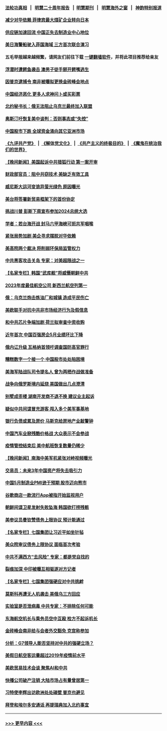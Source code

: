 #### [法轮功真相](https://github.com/gfw-breaker/truth/blob/master/README.md?t=0) &nbsp;&nbsp;|&nbsp;&nbsp; [明慧二十周年报告](https://github.com/gfw-breaker/mh-reports/blob/master/README.md?t=0) &nbsp;&nbsp;|&nbsp;&nbsp;[明慧期刊](https://github.com/gfw-breaker/mh-qikan) &nbsp;&nbsp;|&nbsp;&nbsp; [明慧海外之窗](https://github.com/gfw-breaker/mh-news/blob/master/README.md?t=0) &nbsp;&nbsp;|&nbsp;&nbsp; [神韵特别报道](https://github.com/gfw-breaker/mh-news/blob/master/shenyun.md?t=0)
#### [减少对华依赖 菲律宾最大煤矿企业转向日本](../pages/nsc418/n14008247.md?t=06020343) 
#### [供应链加速回流 中国正失去制造业中心地位](../pages/nsc418/n14008248.md?t=06020343) 
#### [美日海警船驶入菲国海域 三方首次联合演习](../pages/nsc418/n14008145.md?t=06020343) 
#### 五毛举报越来越频繁，请网友们前往下载 [一键翻墙软件](https://github.com/gfw-breaker/ssr-accounts)，并将此项目推荐给亲友
#### [浮潜时遭鳄鱼袭击 澳男子徒手掰开鳄嘴逃生](../pages/nsc418/n14007857.md?t=06020343) 
#### [因普京逮捕令 南非被曝拟更换金砖峰会地点](../pages/nsc418/n14008213.md?t=06020343) 
#### [中国经济恶化 更多人求神问卜或买彩票](../pages/nsc418/n14008046.md?t=06020343) 
#### [北约秘书长：俄无法阻止乌克兰最终加入联盟](../pages/nsc418/n14008051.md?t=06020343) 
#### [奥斯汀吁恢复美中谈判：否则事态或“失控”](../pages/nsc418/n14008047.md?t=06020343) 
#### [中国股市下跌 全球资金涌向其它亚洲市场](../pages/nsc418/n14007952.md?t=06020343) 
#### [《九评共产党》](https://github.com/begood0513/9ping.md/blob/master/README.md) &nbsp;|&nbsp; [《解体党文化》](../../../../jtdwh.md/blob/master/README.md)  &nbsp;|&nbsp; [《共产主义的终极目的》](../../../../gczydzjmd.md/blob/master/README.md) &nbsp;|&nbsp; [《魔鬼在统治我们的世界》](../../../../mgztzwmdsj.md/blob/master/README.md) 
#### [【晚间新闻】美国起诉中共猎狐行动 第一案开审](../pages/nsc418/n14007935.md?t=06020343) 
#### [财政部官员：阻中共窃技术 美缺乏有效工具](../pages/nsc418/n14007798.md?t=06020343) 
#### [威尼斯大运河变诡异萤光绿色 原因曝光](../pages/nsc418/n14007761.md?t=06020343) 
#### [美台将签署新贸易框架下的首份协定](../pages/nsc418/n14007744.md?t=06020343) 
#### [挑战川普 彭斯下周宣布参加2024总统大选](../pages/nsc418/n14007637.md?t=06020343) 
#### [学者：若台海开战 封马六甲海峡可扼共军咽喉](../pages/nsc418/n14007573.md?t=06020343) 
#### [紧张局势加剧 美企寻求摆脱对华依赖](../pages/nsc418/n14007653.md?t=06020343) 
#### [美高院两个裁决 将削弱环保局监管权力](../pages/nsc418/n14007491.md?t=06020343) 
#### [中共黑客攻击关岛 专家：对美超限战之一](../pages/nsc418/n14007253.md?t=06020343) 
#### [【名家专栏】韩国“武库舰”将威慑朝鲜中共](../pages/nsc418/n14007369.md?t=06020343) 
#### [2023年度最佳航空公司 新西兰航空列第一](../pages/nsc418/n14007535.md?t=06020343) 
#### [俄：乌克兰炮击炼油厂和城镇 造成平民伤亡](../pages/nsc418/n14007470.md?t=06020343) 
#### [美欧联手对抗中共非市场经济行为及假信息](../pages/nsc418/n14007569.md?t=06020343) 
#### [和中共芯片争端加剧 荷兰拟审查中资收购](../pages/nsc418/n14007533.md?t=06020343) 
#### [近年首次 中国百强房企5月业绩环比下降](../pages/nsc418/n14007251.md?t=06020343) 
#### [俄内讧升级 瓦格纳首领吁调查国防高官罪行](../pages/nsc418/n14007474.md?t=06020343) 
#### [糟糕数字一个接一个 中国股市处处陷困境](../pages/nsc418/n14007467.md?t=06020343) 
#### [美海军陆战队司令提名人 曾为两栖作战做准备](../pages/nsc418/n14007371.md?t=06020343) 
#### [战争向俄罗斯境内延烧 美国做出几点澄清](../pages/nsc418/n14007466.md?t=06020343) 
#### [别墅成歪楼 湖南开发商不退不换 建议业主起诉](../pages/nsc418/n14007252.md?t=06020343) 
#### [疑似中共间谍冒充游客 闯入多个美军事基地](../pages/nsc418/n14007427.md?t=06020343) 
#### [银行负债或累及房价 马斯克给房地产业敲警钟](../pages/nsc418/n14007333.md?t=06020343) 
#### [中国汽车业掀残酷价格战 大众表示不会参战](../pages/nsc418/n14007310.md?t=06020343) 
#### [疫情管控结束后 美中航班恢复数量仍稀少](../pages/nsc418/n14007255.md?t=06020343) 
#### [【晚间新闻】南海中美军机紧张对峙视频曝光](../pages/nsc418/n14007215.md?t=06020343) 
#### [交易员：未来3年中国资产将失去吸引力](../pages/nsc418/n14007208.md?t=06020343) 
#### [中国5月制造业PMI逊于预期 股市迈向熊市](../pages/nsc418/n14007110.md?t=06020343) 
#### [谷歌商店一款流行App被指开始监视用户](../pages/nsc418/n14006930.md?t=06020343) 
#### [朝鲜间谍卫星发射失败坠海 韩国欲打捞残骸](../pages/nsc418/n14006994.md?t=06020343) 
#### [美参议员曼钦赞债务上限协议 预计能通过](../pages/nsc418/n14006905.md?t=06020343) 
#### [【名家专栏】七国集团让习近平如坐针毡](../pages/nsc418/n14006699.md?t=06020343) 
#### [美众院审议债务上限协议 面临首次考验](../pages/nsc418/n14006821.md?t=06020343) 
#### [中共不满西方“去风险” 专家：都是党自找的](../pages/nsc418/n14006877.md?t=06020343) 
#### [裂痕加深 中印被曝互相驱逐对方记者](../pages/nsc418/n14006880.md?t=06020343) 
#### [【名家专栏】七国集团强硬应对中共挑衅](../pages/nsc418/n14006625.md?t=06020343) 
#### [莫斯科再遭无人机袭击 美俄乌三方回应](../pages/nsc418/n14006847.md?t=06020343) 
#### [实验室是否泄病毒 中共专家：不排除任何可能](../pages/nsc418/n14006628.md?t=06020343) 
#### [东海航空机长与乘务员空中互殴 检方不起诉机长](../pages/nsc418/n14006769.md?t=06020343) 
#### [金砖峰会南非给与会者外交豁免 克宫称参加](../pages/nsc418/n14006771.md?t=06020343) 
#### [分析：G7领导人能否坚持对中共的强硬立场？](../pages/nsc418/n14006724.md?t=06020343) 
#### [美假日航空客运量超过2019年疫情前水平](../pages/nsc418/n14006772.md?t=06020343) 
#### [美欧贸易技术会谈 聚焦AI和中共](../pages/nsc418/n14006766.md?t=06020343) 
#### [快播公司破产注销 大陆市场占有量曾居第一](../pages/nsc418/n14006594.md?t=06020343) 
#### [习特使李辉出访欧洲处处碰壁 普京也避见](../pages/nsc418/n14006285.md?t=06020343) 
#### [拜登和埃尔多安通话 再提瑞典加入北约事宜](../pages/nsc418/n14006641.md?t=06020343) 

----
#### [ >>> 更早内容 <<< ](../indexes/nsc418-earlier.md)
